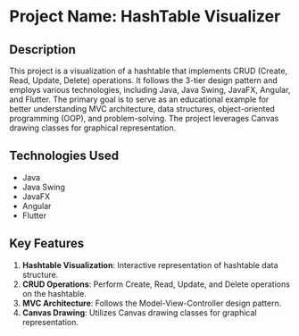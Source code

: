 # Project Name: HashTable Visualizer

## Description
This project is a visualization of a hashtable that implements CRUD (Create, Read, Update, Delete) operations. It follows the 3-tier design pattern and employs various technologies, including Java, Java Swing, JavaFX, Angular, and Flutter. The primary goal is to serve as an educational example for better understanding MVC architecture, data structures, object-oriented programming (OOP), and problem-solving. The project leverages Canvas drawing classes for graphical representation.
## Technologies Used
- Java
- Java Swing
- JavaFX
- Angular
- Flutter

## Key Features
1. **Hashtable Visualization**: Interactive representation of hashtable data structure.
2. **CRUD Operations**: Perform Create, Read, Update, and Delete operations on the hashtable.
3. **MVC Architecture**: Follows the Model-View-Controller design pattern.
4. **Canvas Drawing**: Utilizes Canvas drawing classes for graphical representation.


